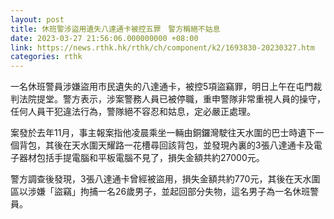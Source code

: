 ```yaml
---
layout: post
title: 休班警涉盜用遺失八達通卡被控五罪　警方稱絕不姑息
date: 2023-03-27 21:56:06.000000000 +08:00
link: https://news.rthk.hk/rthk/ch/component/k2/1693830-20230327.htm
categories: rthk
---
```


一名休班警員涉嫌盜用市民遺失的八達通卡，被控5項盜竊罪，明日上午在屯門裁判法院提堂。警方表示，涉案警務人員已被停職，重申警隊非常重視人員的操守，任何人員干犯違法行為，警隊絕不容忍和姑息，定必嚴正處理。

案發於去年11月，事主報案指他凌晨乘坐一輛由銅鑼灣駛往天水圍的巴士時遺下一個背包，其後在天水圍天耀路一花槽尋回該背包，並發現內裏的3張八達通卡及電子器材包括手提電腦和平板電腦不見了，損失金額共約27000元。

警方調查後發現，3張八達通卡曾經被盜用，損失金額共約770元，其後在天水圍區以涉嫌「盜竊」拘捕一名26歲男子，並起回部分失物，這名男子為一名休班警員。
